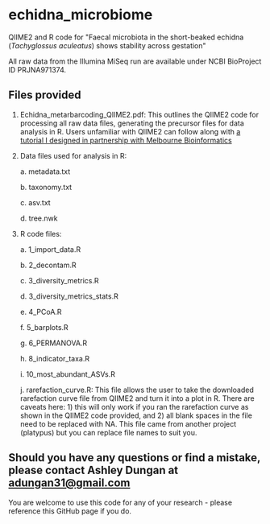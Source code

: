 # echidna_microbiome
QIIME2 and R code for "Faecal microbiota in the short-beaked echidna (*Tachyglossus aculeatus*) shows stability across gestation"

All raw data from the Illumina MiSeq run are available under NCBI BioProject ID PRJNA971374. 

## Files provided
1. Echidna_metarbarcoding_QIIME2.pdf: This outlines the QIIME2 code for processing all raw data files, generating the precursor files for data analysis in R. Users unfamiliar with QIIME2 can follow along with [a tutorial I designed in partnership with Melbourne Bioinformatics](https://www.melbournebioinformatics.org.au/tutorials/tutorials/qiime2/qiime2/) 
2. Data files used for analysis in R:

   a. metadata.txt
 
   b. taxonomy.txt
 
   c. asv.txt
 
   d. tree.nwk

4. R code files:
 
   a. 1_import_data.R

   b. 2_decontam.R

   c. 3_diversity_metrics.R

   d. 3_diversity_metrics_stats.R

   e. 4_PCoA.R

   f. 5_barplots.R

   g. 6_PERMANOVA.R

   h. 8_indicator_taxa.R

   i. 10_most_abundant_ASVs.R

   j. rarefaction_curve.R: This file allows the user to take the downloaded rarefaction curve file from QIIME2 and turn it into a plot in R. There are caveats here: 1) this will only work if you ran the rarefaction curve as shown in the QIIME2 code provided, and 2) all blank spaces in the file need to be replaced with NA. This file came from another project (platypus) but you can replace file names to suit you. 

## Should you have any questions or find a mistake, please contact Ashley Dungan at **adungan31@gmail.com** 

You are welcome to use this code for any of your research - please reference this GitHub page if you do. 
   
